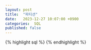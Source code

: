 ```yaml
---
layout: post
title:  "파티션"
date:   2023-12-27 10:07:00 +0900
categories:  SQL
published: false
---
```


{% highlight sql %}
{% endhighlight %}